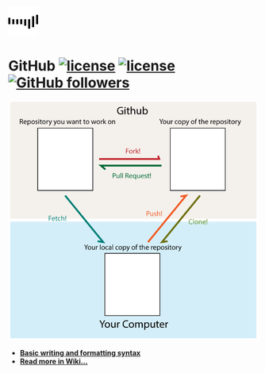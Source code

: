[![](images/Line.gif)](https://github.com/mehdizebarjadan/GitHub/wiki)
# GitHub  [![license](https://img.shields.io/badge/rating-4.8-orange.svg?maxAge=2592000)](https://github.com/mehdizebarjadan) [![license](https://img.shields.io/github/license/mashape/apistatus.svg?maxAge=2592000)](https://github.com/mehdizebarjadan) [![GitHub followers](https://img.shields.io/github/followers/espadrine.svg?style=social&label=Follow&maxAge=2592000)](https://github.com/mehdizebarjadan)

![](images/GitHub.png)

* **[Basic writing and formatting syntax](https://help.github.com/articles/basic-writing-and-formatting-syntax/)**
* **[Read more in Wiki...](https://github.com/mehdizebarjadan/GitHub/wiki/README.md)**


